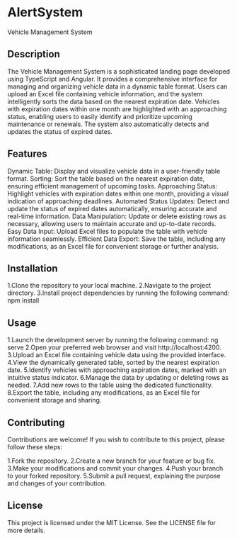 # AlertSystem

Vehicle Management System


## Description
The Vehicle Management System is a sophisticated landing page developed using TypeScript and Angular. It provides a comprehensive interface for managing and organizing vehicle data in a dynamic table format. Users can upload an Excel file containing vehicle information, and the system intelligently sorts the data based on the nearest expiration date. Vehicles with expiration dates within one month are highlighted with an approaching status, enabling users to easily identify and prioritize upcoming maintenance or renewals. The system also automatically detects and updates the status of expired dates.

## Features
Dynamic Table: Display and visualize vehicle data in a user-friendly table format.
Sorting: Sort the table based on the nearest expiration date, ensuring efficient management of upcoming tasks.
Approaching Status: Highlight vehicles with expiration dates within one month, providing a visual indication of approaching deadlines.
Automated Status Updates: Detect and update the status of expired dates automatically, ensuring accurate and real-time information.
Data Manipulation: Update or delete existing rows as necessary, allowing users to maintain accurate and up-to-date records.
Easy Data Input: Upload Excel files to populate the table with vehicle information seamlessly.
Efficient Data Export: Save the table, including any modifications, as an Excel file for convenient storage or further analysis.

## Installation
1.Clone the repository to your local machine.
2.Navigate to the project directory.
3.Install project dependencies by running the following command:
npm install


## Usage
1.Launch the development server by running the following command:
ng serve
2.Open your preferred web browser and visit http://localhost:4200.
3.Upload an Excel file containing vehicle data using the provided interface.
4.View the dynamically generated table, sorted by the nearest expiration date.
5.Identify vehicles with approaching expiration dates, marked with an intuitive status indicator.
6.Manage the data by updating or deleting rows as needed.
7.Add new rows to the table using the dedicated functionality.
8.Export the table, including any modifications, as an Excel file for convenient storage and sharing.


## Contributing
Contributions are welcome! If you wish to contribute to this project, please follow these steps:

1.Fork the repository.
2.Create a new branch for your feature or bug fix.
3.Make your modifications and commit your changes.
4.Push your branch to your forked repository.
5.Submit a pull request, explaining the purpose and changes of your contribution.
## License
This project is licensed under the MIT License. See the LICENSE file for more details.


